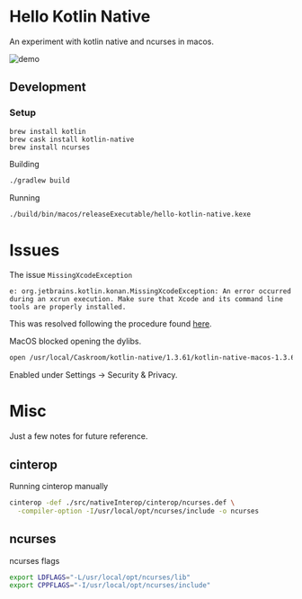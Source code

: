 # Hello Kotlin Native

An experiment with kotlin native and ncurses in macos.

![demo](docs/demo.gif)

## Development

### Setup

```
brew install kotlin
brew cask install kotlin-native
brew install ncurses
```

Building

```bash
./gradlew build
```

Running

```bash
./build/bin/macos/releaseExecutable/hello-kotlin-native.kexe
```

# Issues

The issue `MissingXcodeException`

```
e: org.jetbrains.kotlin.konan.MissingXcodeException: An error occurred during an xcrun execution. Make sure that Xcode and its command line tools are properly installed.
```

This was resolved following the procedure found [here](https://stackoverflow.com/questions/40743713/command-line-tool-error-xcrun-error-unable-to-find-utility-xcodebuild-n).

MacOS blocked opening the dylibs.

```bash
open /usr/local/Caskroom/kotlin-native/1.3.61/kotlin-native-macos-1.3.61/konan/nativelib
```

Enabled under Settings -> Security & Privacy.

# Misc

Just a few notes for future reference.

## cinterop

Running cinterop manually

```bash
cinterop -def ./src/nativeInterop/cinterop/ncurses.def \
  -compiler-option -I/usr/local/opt/ncurses/include -o ncurses
```

## ncurses

ncurses flags

```bash
export LDFLAGS="-L/usr/local/opt/ncurses/lib"
export CPPFLAGS="-I/usr/local/opt/ncurses/include"
```

